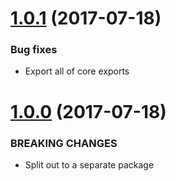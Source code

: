 <a name="1.0.1"></a>
# [1.0.1](https://github.com/isaacplmann/ngx-tour) (2017-07-18)


### Bug fixes

* Export all of core exports


<a name="1.0.0"></a>
# [1.0.0](https://github.com/isaacplmann/ngx-tour) (2017-07-18)


### BREAKING CHANGES

* Split out to a separate package


